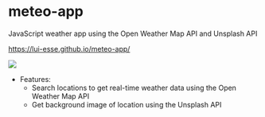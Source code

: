 # meteo-app
JavaScript weather app using the Open Weather Map API and Unsplash API 

https://lui-esse.github.io/meteo-app/

<a target="_blank" href="https://imageshack.com/i/poZyxYLVj"><img src="https://imagizer.imageshack.com/v2/1600x1200q90/924/ZyxYLV.jpg" border="0"></a>

* Features:
  * Search locations to get real-time weather data using the Open Weather Map API
  * Get background image of location using the Unsplash API


